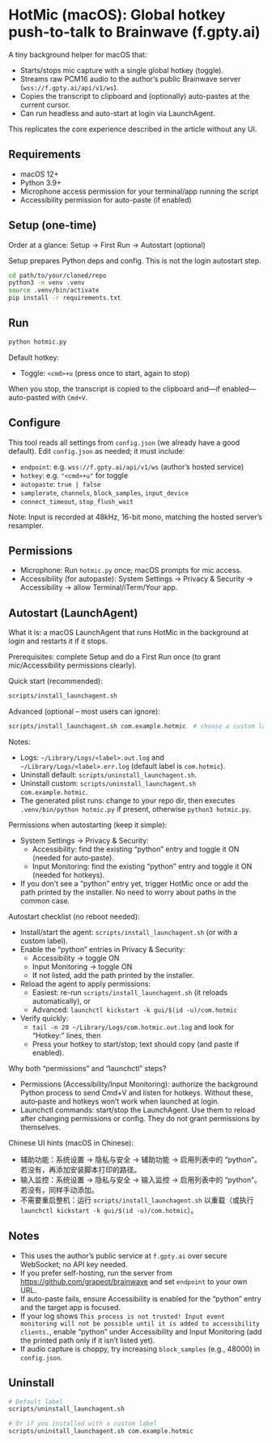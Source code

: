 # HotMic (macOS): Global hotkey push-to-talk to Brainwave (f.gpty.ai)

A tiny background helper for macOS that:

- Starts/stops mic capture with a single global hotkey (toggle).
- Streams raw PCM16 audio to the author’s public Brainwave server (`wss://f.gpty.ai/api/v1/ws`).
- Copies the transcript to clipboard and (optionally) auto-pastes at the current cursor.
- Can run headless and auto-start at login via LaunchAgent.

This replicates the core experience described in the article without any UI.

## Requirements

- macOS 12+
- Python 3.9+
- Microphone access permission for your terminal/app running the script
- Accessibility permission for auto-paste (if enabled)

## Setup (one-time)

Order at a glance: Setup → First Run → Autostart (optional)

Setup prepares Python deps and config. This is not the login autostart step.

```bash
cd path/to/your/cloned/repo
python3 -m venv .venv
source .venv/bin/activate
pip install -r requirements.txt
```

## Run

```bash
python hotmic.py
```

Default hotkey:

- Toggle: `<cmd>+u` (press once to start, again to stop)

When you stop, the transcript is copied to the clipboard and—if enabled—auto-pasted with `Cmd+V`.

## Configure

This tool reads all settings from `config.json` (we already have a good default). Edit `config.json` as needed; it must include:

- `endpoint`: e.g. `wss://f.gpty.ai/api/v1/ws` (author’s hosted service)
- `hotkey`: e.g. `"<cmd>+u"` for toggle
- `autopaste`: `true | false`
- `samplerate`, `channels`, `block_samples`, `input_device`
- `connect_timeout`, `stop_flush_wait`

Note: Input is recorded at 48kHz, 16-bit mono, matching the hosted server’s resampler.

## Permissions

- Microphone: Run `hotmic.py` once; macOS prompts for mic access.
- Accessibility (for autopaste): System Settings → Privacy & Security → Accessibility → allow Terminal/iTerm/Your app.

## Autostart (LaunchAgent)

What it is: a macOS LaunchAgent that runs HotMic in the background at login and restarts it if it stops.

Prerequisites: complete Setup and do a First Run once (to grant mic/Accessibility permissions clearly).

Quick start (recommended):

```bash
scripts/install_launchagent.sh
```

Advanced (optional – most users can ignore):

```bash
scripts/install_launchagent.sh com.example.hotmic  # choose a custom label
```

Notes:
- Logs: `~/Library/Logs/<label>.out.log` and `~/Library/Logs/<label>.err.log` (default label is `com.hotmic`).
- Uninstall default: `scripts/uninstall_launchagent.sh`.
- Uninstall custom: `scripts/uninstall_launchagent.sh com.example.hotmic`.
- The generated plist runs: change to your repo dir, then executes `.venv/bin/python hotmic.py` if present, otherwise `python3 hotmic.py`.

Permissions when autostarting (keep it simple):
- System Settings → Privacy & Security:
  - Accessibility: find the existing “python” entry and toggle it ON (needed for auto‑paste).
  - Input Monitoring: find the existing “python” entry and toggle it ON (needed for hotkeys).
- If you don’t see a “python” entry yet, trigger HotMic once or add the path printed by the installer. No need to worry about paths in the common case.

Autostart checklist (no reboot needed):
- Install/start the agent: `scripts/install_launchagent.sh` (or with a custom label).
- Enable the “python” entries in Privacy & Security:
  - Accessibility → toggle ON
  - Input Monitoring → toggle ON
  - If not listed, add the path printed by the installer.
- Reload the agent to apply permissions:
  - Easiest: re-run `scripts/install_launchagent.sh` (it reloads automatically), or
  - Advanced: `launchctl kickstart -k gui/$(id -u)/com.hotmic`
- Verify quickly:
  - `tail -n 20 ~/Library/Logs/com.hotmic.out.log` and look for “Hotkey:” lines, then
  - Press your hotkey to start/stop; text should copy (and paste if enabled).

Why both “permissions” and “launchctl” steps?
- Permissions (Accessibility/Input Monitoring): authorize the background Python process to send Cmd+V and listen for hotkeys. Without these, auto‑paste and hotkeys won’t work when launched at login.
- Launchctl commands: start/stop the LaunchAgent. Use them to reload after changing permissions or config. They do not grant permissions by themselves.

Chinese UI hints (macOS in Chinese):
- 辅助功能：系统设置 → 隐私与安全 → 辅助功能 → 启用列表中的 “python”。若没有，再添加安装脚本打印的路径。
- 输入监控：系统设置 → 隐私与安全 → 输入监控 → 启用列表中的 “python”。若没有，同样手动添加。
- 不需要重启整机：运行 `scripts/install_launchagent.sh` 以重载（或执行 `launchctl kickstart -k gui/$(id -u)/com.hotmic`）。

## Notes

- This uses the author’s public service at `f.gpty.ai` over secure WebSocket; no API key needed.
- If you prefer self-hosting, run the server from https://github.com/grapeot/brainwave and set `endpoint` to your own URL.
- If auto-paste fails, ensure Accessibility is enabled for the “python” entry and the target app is focused.
- If your log shows `This process is not trusted! Input event monitoring will not be possible until it is added to accessibility clients.`, enable “python” under Accessibility and Input Monitoring (add the printed path only if it isn’t listed yet).
- If audio capture is choppy, try increasing `block_samples` (e.g., 48000) in `config.json`.

## Uninstall

```bash
# Default label
scripts/uninstall_launchagent.sh

# Or if you installed with a custom label
scripts/uninstall_launchagent.sh com.example.hotmic
```
